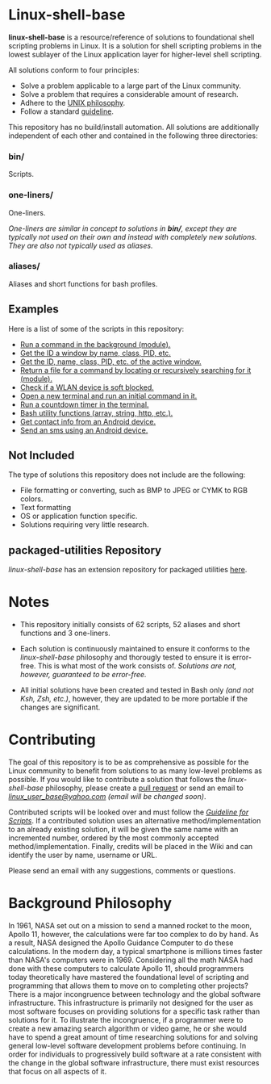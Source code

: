 
# Linux-shell-base

**linux-shell-base** is a resource/reference of solutions to foundational shell scripting problems in Linux. It is a solution for shell scripting problems in the lowest sublayer of the Linux application layer for higher-level shell scripting.

All solutions conform to four principles:

* Solve a problem applicable to a large part of the Linux community.
* Solve a problem that requires a considerable amount of research.
* Adhere to the [UNIX philosophy][reference-Eric-Raymond-17_Unix_Rules].
* Follow a standard [guideline][wiki-Guideline-for-Scripts].

This repository has no build/install automation. All solutions are additionally independent of each other and contained in the following three directories:

### bin/

Scripts.

### one-liners/

One-liners.

*One-liners are similar in concept to solutions in **bin/**, except they are typically not used on their own and instead with completely new solutions. They are also not typically used as aliases.*

### aliases/

Aliases and short functions for bash profiles.

## Examples

Here is a list of some of the scripts in this repository:

* [Run a command in the background (module).][main-modules#shell]
* [Get the ID a window by name, class, PID, etc.][main-info-command-single#x11]
* [Get the ID, name, class, PID, etc. of the active window.][main-info-command-single#x11]
* [Return a file for a command by locating or recursively searching for it (module).][modules#file]
* [Check if a WLAN device is soft blocked.][main-info-command-single#hardware]
* [Open a new terminal and run an initial command in it.][utilities#general]
* [Run a countdown timer in the terminal.][utilities#miscellaneous]
* [Bash utility functions (array, string, http, etc.).][bash_utilities#bash_utilities]
* [Get contact info from an Android device.][android#android]
* [Send an sms using an Android device.][android#android]

## Not Included

The type of solutions this repository does not include are the following:

* File formatting or converting, such as BMP to JPEG or CYMK to RGB colors.
* Text formatting
* OS or application function specific.
* Solutions requiring very little research.

## packaged-utilities Repository

*linux-shell-base* has an extension repository for packaged utilities [here][packaged-utilities].

# Notes

* This repository initially consists of 62 scripts, 52 aliases and short functions and 3 one-liners.

* Each solution is continuously maintained to ensure it conforms to the *linux-shell-base* philosophy and thorougly tested to ensure it is error-free. This is what most of the work consists of. *Solutions are not, however, guaranteed to be error-free.*

* All initial solutions have been created and tested in Bash only *(and not Ksh, Zsh, etc.)*, however, they are updated to be more portable if the changes are significant.

# Contributing

The goal of this repository is to be as comprehensive as possible for the Linux community to benefit from solutions to as many low-level problems as possible. If you would like to contribute a solution that follows the *linux-shell-base* philosophy, please create a [pull request](https://gist.github.com/Chaser324/ce0505fbed06b947d962) or send an email to *linux_user_base@yahoo.com* *(email will be changed soon)*.

Contributed scripts will be looked over and must follow the [*Guideline for Scripts*][wiki-Guideline-for-Scripts]. If a contributed solution uses an alternative method/implementation to an already existing solution, it will be given the same name with an incremented number, ordered by the most commonly accepted method/implementation. Finally, credits will be placed in the Wiki and can identify the user by name, username or URL.

Please send an email with any suggestions, comments or questions.

# Background Philosophy

In 1961, NASA set out on a mission to send a manned rocket to the moon, Apollo 11, however, the calculations were far too complex to do by hand. As a result, NASA designed the Apollo Guidance Computer to do these calculations. In the modern day, a typical smartphone is millions times faster than NASA's computers were in 1969. Considering all the math NASA had done with these computers to calculate Apollo 11, should programmers today theoretically have mastered the foundational level of scripting and programming that allows them to move on to completing other projects? There is a major incongruence between technology and the global software infrastructure. This infrastructure is primarily not designed for the user as most software focuses on providing solutions for a specific task rather than solutions for it. To illustrate the incongruence, if a programmer were to create a new amazing search algorithm or video game, he or she would have to spend a great amount of time researching solutions for and solving general low-level software development problems before continuing. In order for individuals to progressively build software at a rate consistent with the change in the global software infrastructure, there must exist resources that focus on all aspects of it.



[packaged-utilities]: https://github.com/linux-shell-base/packaged-utilities
[main-info-command-single#x11]: https://github.com/linux-shell-base/linux-shell-base/tree/master/bin/main-info-command-single#x11
[main-modules#shell]: https://github.com/linux-shell-base/linux-shell-base/tree/master/bin/main-modules#shell
[modules#file]: https://github.com/linux-shell-base/linux-shell-base/tree/master/bin/modules#file
[main-info-command-single#hardware]: https://github.com/linux-shell-base/linux-shell-base/tree/master/bin/main-info-command-single#hardware
[utilities#general]: https://github.com/linux-shell-base/linux-shell-base/tree/master/bin/utilities#general
[utilities#miscellaneous]: https://github.com/linux-shell-base/linux-shell-base/tree/master/bin/utilities#miscellaneous
[bash_utilities#bash_utilities]: https://github.com/linux-shell-base/linux-shell-base/tree/master/bin/bash_utilities#bash_utilities
[android#android]: https://github.com/linux-shell-base/linux-shell-base/tree/master/bin/android#android

[wiki-Guideline-for-Scripts]: https://github.com/linux-shell-base/linux-shell-base/wiki/Guideline-for-Scripts

[reference-Eric-Raymond-17_Unix_Rules]: https://en.wikipedia.org/wiki/Unix_philosophy#Eric_Raymond.E2.80.99s_17_Unix_Rules
